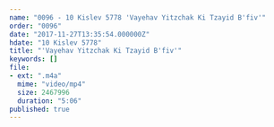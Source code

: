 ```yaml
---
name: "0096 - 10 Kislev 5778 'Vayehav Yitzchak Ki Tzayid B'fiv'"
order: "0096"
date: "2017-11-27T13:35:54.000000Z"
hdate: "10 Kislev 5778"
title: "'Vayehav Yitzchak Ki Tzayid B'fiv'"
keywords: []
file:
- ext: ".m4a"
  mime: "video/mp4"
  size: 2467996
  duration: "5:06"
published: true
---
```



